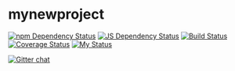 # mynewproject

[![npm Dependency Status](https://www.versioneye.com/user/projects/54d26dcd3ca0840b1900010b/badge.svg?style=flat)](https://www.versioneye.com/user/projects/54d26dcd3ca0840b1900010b)
[![JS Dependency Status](https://www.versioneye.com/user/projects/54d26e543ca084953100013b/badge.svg?style=flat)](https://www.versioneye.com/user/projects/54d26e543ca084953100013b)
[![Build Status](https://travis-ci.org/sscotth/mynewproject.svg?branch=master)](https://travis-ci.org/sscotth/mynewproject)
[![Coverage Status](https://coveralls.io/repos/sscotth/mynewproject/badge.svg?branch=master)](https://coveralls.io/r/sscotth/mynewproject?branch=master)
[![My Status](https://img.shields.io/badge/caffeine%20level-82%-abcdef.svg)](http://wifflegif.com/gifs/255058-third-year-student-problems-gif)

[![Gitter chat](http://badges.gitter.im/sscotth/mynewproject.svg)](https://gitter.im/sscotth/mynewproject)
